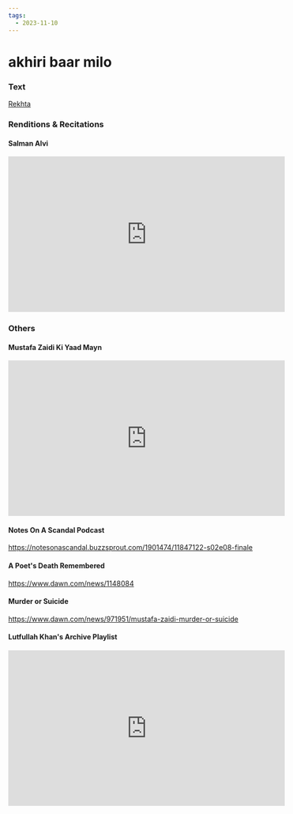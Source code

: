 ```yaml
---
tags:
  - 2023-11-10
---
```

# akhiri baar milo

### Text
[Rekhta](https://www.rekhta.org/nazms/aakhirii-baar-milo-mustafa-zaidi-nazms?lang=ur)

### Renditions & Recitations

#### Salman Alvi

<iframe width="560" height="315" src="https://www.youtube.com/embed/zUiJJqYY-JA" title="YouTube video player" frameborder="0" allow="accelerometer; autoplay; clipboard-write; encrypted-media; gyroscope; picture-in-picture" allowfullscreen></iframe>

### Others

#### Mustafa Zaidi Ki Yaad Mayn

<iframe width="560" height="315" src="https://www.youtube.com/embed/1og5ydd2scM" title="YouTube video player" frameborder="0" allow="accelerometer; autoplay; clipboard-write; encrypted-media; gyroscope; picture-in-picture" allowfullscreen></iframe>

#### Notes On A Scandal Podcast

<https://notesonascandal.buzzsprout.com/1901474/11847122-s02e08-finale>

#### A Poet's Death Remembered

<https://www.dawn.com/news/1148084>

#### Murder or Suicide

<https://www.dawn.com/news/971951/mustafa-zaidi-murder-or-suicide>

#### Lutfullah Khan's Archive Playlist

<iframe width="560" height="315" src="https://www.youtube.com/embed/8ldXGztpckk&list=PLByUJ_VbMxwHwdm7ykNlKW9z-Dx2Q-2u4" title="YouTube video player" frameborder="0" allow="accelerometer; autoplay; clipboard-write; encrypted-media; gyroscope; picture-in-picture" allowfullscreen></iframe>

